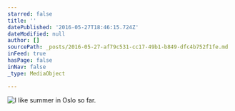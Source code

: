 ```yaml
---
starred: false
title: ''
datePublished: '2016-05-27T18:46:15.724Z'
dateModified: null
author: []
sourcePath: _posts/2016-05-27-af79c531-cc17-49b1-b849-dfc4b752f1fe.md
inFeed: true
hasPage: false
inNav: false
_type: MediaObject

---
```

![I like summer in Oslo so far.](https://the-grid-user-content.s3-us-west-2.amazonaws.com/29ba9b49-58e2-49b6-82c0-ec3934b68e03.jpg)